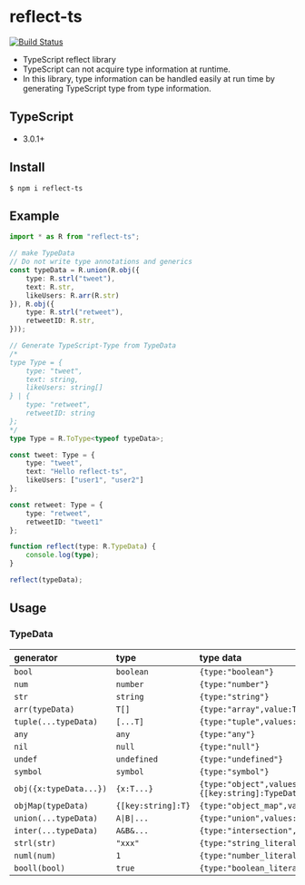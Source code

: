 # reflect-ts

[![Build Status](https://travis-ci.org/kgtkr/reflect-ts.svg?branch=master)](https://travis-ci.org/kgtkr/reflect-ts)

* TypeScript reflect library
* TypeScript can not acquire type information at runtime.
* In this library, type information can be handled easily at run time by generating TypeScript type from type information.

## TypeScript
* 3.0.1+

## Install

```
$ npm i reflect-ts
```

## Example
```ts
import * as R from "reflect-ts";

// make TypeData
// Do not write type annotations and generics
const typeData = R.union(R.obj({
    type: R.strl("tweet"),
    text: R.str,
    likeUsers: R.arr(R.str)
}), R.obj({
    type: R.strl("retweet"),
    retweetID: R.str,
}));

// Generate TypeScript-Type from TypeData
/*
type Type = {
    type: "tweet",
    text: string,
    likeUsers: string[]
} | {
    type: "retweet",
    retweetID: string
};
*/
type Type = R.ToType<typeof typeData>;

const tweet: Type = {
    type: "tweet",
    text: "Hello reflect-ts",
    likeUsers: ["user1", "user2"]
};

const retweet: Type = {
    type: "retweet",
    retweetID: "tweet1"
};

function reflect(type: R.TypeData) {
    console.log(type);
}

reflect(typeData);
```

## Usage
### TypeData
|generator|type|type data|
|:-|:-|:-|
|`bool`|`boolean`|`{type:"boolean"}`|
|`num`|`number`|`{type:"number"}`|
|`str`|`string`|`{type:"string"}`|
|`arr(typeData)`|`T[]`|`{type:"array",value:TypeData}`|
|`tuple(...typeData)`|`[...T]`|`{type:"tuple",values:TypeData[]}`|
|`any`|`any`|`{type:"any"}`|
|`nil`|`null`|`{type:"null"}`|
|`undef`|`undefined`|`{type:"undefined"}`|
|`symbol`|`symbol`|`{type:"symbol"}`|
|`obj({x:typeData...})`|`{x:T...}`|`{type:"object",values:{[key:string]:TypeData}}`|
|`objMap(typeData)`|`{[key:string]:T}`|`{type:"object_map",value:TypeData}`|
|`union(...typeData)`|`A\|B\|...`|`{type:"union",values:TypeData[]}`|
|`inter(...typeData)`|`A&B&...`|`{type:"intersection",values:TypeData[]}`|
|`strl(str)`|`"xxx"`|`{type:"string_literal",value:string}`|
|`numl(num)`|`1`|`{type:"number_literal",value:number}`|
|`booll(bool)`|`true`|`{type:"boolean_literal",value:boolean}`|

